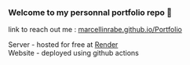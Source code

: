 ### Welcome to my personnal portfolio repo :wave:

link to reach out me : <a href="https://marcellinrabe.github.io/Portfolio">marcellinrabe.github.io/Portfolio</a>

Server - hosted for free at <a href="https://www.render.com">Render</a><br/>
Website - deployed using github actions
